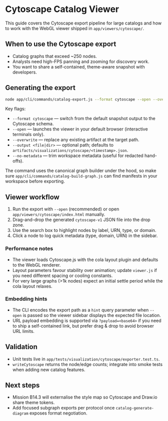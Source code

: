 # Cytoscape Catalog Viewer

This guide covers the Cytoscape export pipeline for large catalogs and how to work with the WebGL viewer shipped in `app/viewers/cytoscape/`.

## When to use the Cytoscape export

- Catalog graphs that exceed ~250 nodes.
- Analysts need high-FPS panning and zooming for discovery work.
- You want to share a self-contained, theme-aware snapshot with developers.

## Generating the export

```bash
node app/cli/commands/catalog-export.js --format cytoscape --open --overwrite
```

Key flags:

- `--format cytoscape` &mdash; switch from the default snapshot output to the Cytoscape schema.
- `--open` &mdash; launches the viewer in your default browser (interactive terminals only).
- `--overwrite` &mdash; replace any existing artifact at the target path.
- `--output <file|dir>` &mdash; optional path; defaults to `artifacts/visualizations/cytoscape/<timestamp>.json`.
- `--no-metadata` &mdash; trim workspace metadata (useful for redacted hand-offs).

The command uses the canonical graph builder under the hood, so make sure `app/cli/commands/catalog-build-graph.js` can find manifests in your workspace before exporting.

## Viewer workflow

1. Run the export with `--open` (recommended) or open `app/viewers/cytoscape/index.html` manually.
2. Drag-and-drop the generated `cytoscape-v1` JSON file into the drop zone.
3. Use the search box to highlight nodes by label, URN, type, or domain.
4. Click a node to log quick metadata (type, domain, URN) in the sidebar.

### Performance notes

- The viewer loads Cytoscape.js with the cola layout plugin and defaults to the WebGL renderer.
- Layout parameters favour stability over animation; update `viewer.js` if you need different spacing or cooling constants.
- For very large graphs (>1k nodes) expect an initial settle period while the cola layout relaxes.

### Embedding hints

- The CLI encodes the export path as a `hint` query parameter when `--open` is passed so the viewer sidebar displays the expected file location.
- URL payload embedding is supported via `?payload=<base64>` if you need to ship a self-contained link, but prefer drag & drop to avoid browser URL limits.

## Validation

- Unit tests live in `app/tests/visualization/cytoscape/exporter.test.ts`.
- `writeCytoscape` returns the node/edge counts; integrate into smoke tests when adding new catalog features.

## Next steps

- Mission B14.3 will externalise the style map so Cytoscape and Draw.io share theme tokens.
- Add focused subgraph exports per protocol once `catalog-generate-diagram` exposes format negotiation.
